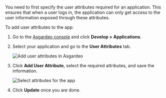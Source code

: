 
You need to first specify the user attributes required for an application. This ensures that when a user logs in, the application can only get access to the user information exposed through these attributes.

To add user attributes to the app:
1. Go to the [Asgardeo console](https://console.asgardeo.io) and click **Develop > Applications**.
2. Select your application and go to the **User Attributes** tab.

   <img :src="$withBase('/assets/img/guides/applications/attributes/add-user-attributes.png')" alt="Add user attributes in Asgardeo">

3. Click **Add User Attribute**, select the required attributes, and save the information.

   <img :src="$withBase('/assets/img/guides/applications/attributes/select-user-attributes.png')" alt="Select attributes for the app">

5. Click **Update** once you are done.
